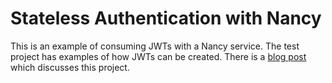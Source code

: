 # Stateless Authentication with Nancy

This is an example of consuming JWTs with a Nancy service. The test project has examples of how JWTs can be created. There is a [blog post]() which discusses this project.